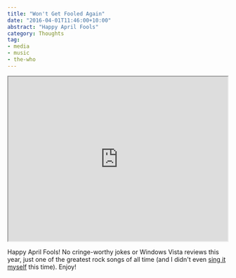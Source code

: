 ```yaml
---
title: "Won't Get Fooled Again"
date: "2016-04-01T11:46:00+10:00"
abstract: "Happy April Fools"
category: Thoughts
tag:
- media
- music
- the-who
---
```

<p></p>

<iframe width="500" height="375" src="https://www.youtube.com/embed/SHhrZgojY1Q"></iframe>

Happy April Fools! No cringe-worthy jokes or Windows Vista reviews this year, just one of the greatest rock songs of all time (and I didn't even [sing it myself] this time). Enjoy!

[sing it myself]: https://rubenerd.com/show295/ "Rubénerd Show 295: The tangentially Who episode"

